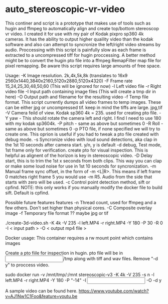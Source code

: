 # auto_stereoscopic-vr-video
This continer and script is a prototype that makes use of tools such as hugin and ffmpeg to automatically align and create top/bottom stereoscop vr video. I created it for use with my pair of Kodak pixpro sp360 4k cameras. It has the ability to output higher quaility video than the kodak software and also can attempt to syncronize the left/right video streams by audio. Proccessing with this script is painfully slow as each frame is extracted to a uncompressed tiff for hugin proccessing. A better method might be to convert the hugin pto file into a ffmpeg RemapFilter map file for pixel remapping. Be aware this script requires large amounts of free space.

Usage:
-K Image resolution. 2k,4k,5k,8k (translates to 16x9 2560x1440,3840x2160,5120x2880,5120x4320)
-F Frame rate 15,24,25,30,48,50,60 (This will be ignored for now)
-l Left video file
-r Right video file
-I Input path containing image files (This will create a tmp dir in here)
-O Output path and filename for the resulting video
-f Temp file format. This script currently dumps all video frames to temp images.
    These can be either jpg or uncompressed tif. keep in mind the tiffs are large.
    jpg,tif
-V Camera feild of view. Kodak sp360 4k = 235. used for creating pto file.
-Y yaw - This should rotate the camera left and right. I find I need to use 180
    with my kodak sp3604k.
-P pitch - same as above but sometimes 0
-R Roll - same as above but sometimes 0
-p PTO file, if none specified we will try to create one. This oprion is useful if 
    you had to tweak a pto file created with debug mode.
-s Syncronize video with loud sound detections, aka clap in the 1st 10 seconds after
    camera start. y/n, y is default
-d debug, Test mode, 1st frame only for verification. create pto for visual inspection.
    This is helpful as alignent of the horizon is key in stereoscopic video. 
-D Delay start, this is to trim the 1st x seconds from both clips. This way you can 
    clap or make some loud noise for use in 1st 10 seconds for syncronization.
-m Manual frame sync offset, in the form of -m <L|R><frame count>. This means if
    left frame 0 matches right frame 5 you would use -m R5. Audio from the side that
    starts with zero will be used.
-c Control point detection method, sift or cpfind. NOTE: this only works if you 
    manually modify the docker file to build sift. Default is cpfind.

Possible future features features
-n Thread count, used for ffmpeg and a few others. Don't set higher than physical cores.
-C Composite overlay image
-f Temporary file format ?? maybe jpg or tif


./create-3d-video.sh -K 4k -V 235 -l left.MP4 -r right.MP4 -Y 180 -P 30 -R 0 -I < input path > -O < output mp4 file >

Docker usage:
This container requires a rw mount point which contains images

Create a pto fiile for inspection in hugin. pto file will be in <input path>/tmp along with tiff and wav files. Remove "-d y" to proccess video.

sudo docker run -v /mnt/tmp/:/mnt stereoscopic-v3 -K 4k -V 235 -s n -l left.MP4 -r right.MP4 -Y 180 -P "-14" -I <input path> -O <output path> -d y


A sample video can be found here.
https://www.youtube.com/watch?v=AJ1Nw1C1Foo&feature=youtu.be
